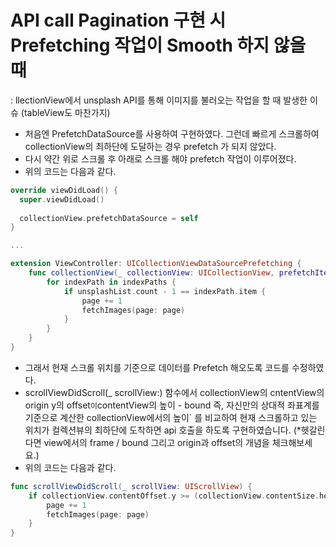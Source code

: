 # API call Pagination 구현 시 Prefetching 작업이 Smooth 하지 않을 때
: llectionView에서 unsplash API를 통해 이미지를 불러오는 작업을 할 때 발생한 이슈 (tableView도 마찬가지)

- 처음엔 PrefetchDataSource를 사용하여 구현하였다. 그런데 빠르게 스크롤하여 collectionView의 최하단에 도달하는 경우 prefetch 가 되지 않았다.
- 다시 약간 위로 스크롤 후 아래로 스크롤 해야 prefetch 작업이 이루어졌다.
- 위의 코드는 다음과 같다.
```swift
override viewDidLoad() {
  super.viewDidLoad()
  
  collectionView.prefetchDataSource = self
}

...

extension ViewController: UICollectionViewDataSourcePrefetching {
    func collectionView(_ collectionView: UICollectionView, prefetchItemsAt indexPaths: [IndexPath]) {
        for indexPath in indexPaths {
            if unsplashList.count - 1 == indexPath.item {
                page += 1
                fetchImages(page: page)
            }
        }
    }
}
```

- 그래서 현재 스크롤 위치를 기준으로 데이터를 Prefetch 해오도록 코드를 수정하였다.
- scrollViewDidScroll(_ scrollView:) 함수에서 collectionView의 cntentView의 origin y의 offset` 이 `contentView의 높이 - bound 즉, 자신만의 상대적 좌표계를 기준으로 계산한 collectionView에서의 높이` 를 비교하여 현재 스크롤하고 있는 위치가 컬렉션뷰의 최하단에 도착하면 api 호출을 하도록 구현하였습니다.
(*헷갈린다면 view에서의 frame / bound 그리고 origin과 offset의 개념을 체크해보세요.)
- 위의 코드는 다음과 같다.
```swift
func scrollViewDidScroll(_ scrollView: UIScrollView) {
    if collectionView.contentOffset.y >= (collectionView.contentSize.height - collectionView.bounds.size.height) {
        page += 1
        fetchImages(page: page)
    }
}
```
